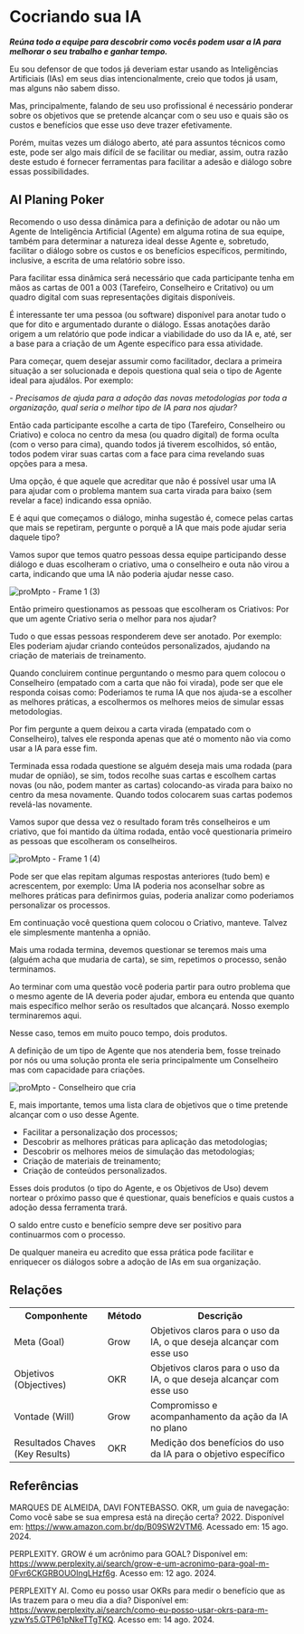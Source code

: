 # Cocriando sua IA
***Reúna todo a equipe para descobrir como vocês podem usar a IA para melhorar o seu trabalho e ganhar tempo.***

Eu sou defensor de que todos já deveriam estar usando as Inteligências Artificiais (IAs) em seus dias intencionalmente, creio que todos já usam, mas alguns não sabem disso.

Mas, principalmente, falando de seu uso profissional é necessário ponderar sobre os objetivos que se pretende alcançar com o seu uso e quais são os custos e benefícios que esse uso deve trazer efetivamente.

Porém, muitas vezes um diálogo aberto, até para assuntos técnicos como este, pode ser algo mais difícil de se facilitar ou mediar, assim, outra razão deste estudo é fornecer ferramentas para facilitar a adesão e diálogo sobre essas possibilidades.

## AI Planing Poker

Recomendo o uso dessa dinâmica para a definição de adotar ou não um Agente de Inteligência Artificial (Agente) em alguma rotina de sua equipe, também para determinar a natureza ideal desse Agente e, sobretudo, facilitar o diálogo sobre os custos e os benefícios específicos, permitindo, inclusive, a escrita de uma relatório sobre isso.

Para facilitar essa dinâmica será necessário que cada participante tenha em mãos as cartas de 001 a 003 (Tarefeiro, Conselheiro e Critativo) ou um quadro digital com suas representações digitais disponíveis.

É interessante ter uma pessoa (ou software) disponível para anotar tudo o que for dito e argumentado durante o diálogo. Essas anotações darão origem a um relatório que pode indicar a viabilidade do uso da IA e, até, ser a base para a criação de um Agente específico para essa atividade.

Para começar, quem desejar assumir como facilitador, declara a primeira situação a ser solucionada e depois questiona qual seia o tipo de Agente ideal para ajudálos. Por exemplo:

*- Precisamos de ajuda para a adoção das novas metodologias por toda a organização, qual seria o melhor tipo de IA para nos ajudar?*

Então cada participante escolhe a carta de tipo (Tarefeiro, Conselheiro ou Criativo) e coloca no centro da mesa (ou quadro digital) de forma oculta (com o verso para cima), quando todos já tiverem escolhidos, só então, todos podem virar suas cartas com a face para cima revelando suas opções para a mesa.

Uma opção, é que aquele que acreditar que não é possível usar uma IA para ajudar com o problema mantem sua carta virada para baixo (sem revelar a face) indicando essa opnião.

E é aqui que começamos o diálogo, minha sugestão é, comece pelas cartas que mais se repetiram, pergunte o porquê a IA que mais pode ajudar seria daquele tipo?

Vamos supor que temos quatro pessoas dessa equipe participando desse diálogo e duas escolheram o criativo, uma o conselheiro e outa não virou a carta, indicando que uma IA não poderia ajudar nesse caso.

![proMpto - Frame 1 (3)](https://github.com/user-attachments/assets/65c73aa0-5f42-4d6a-93e3-7096a7da85c7)

Então primeiro questionamos as pessoas que escolheram os Criativos: Por que um agente Criativo seria o melhor para nos ajudar?

Tudo o que essas pessoas responderem deve ser anotado. Por exemplo: Eles poderiam ajudar criando conteúdos personalizados, ajudando na criação de materiais de treinamento.

Quando concluirem continue perguntando o mesmo para quem colocou o Conselheiro (empatado com a carta que não foi virada), pode ser que ele responda coisas como: Poderiamos te ruma IA que nos ajuda-se a escolher as melhores práticas, a escolhermos os melhores meios de simular essas metodologias.

Por fim pergunte a quem deixou a carta virada (empatado com o Conselheiro), talves ele responda apenas que até o momento não via como usar a IA para esse fim.

Terminada essa rodada questione se alguém deseja mais uma rodada (para mudar de opnião), se sim, todos recolhe suas cartas e escolhem cartas novas (ou não, podem manter as cartas) colocando-as virada para baixo no centro da mesa novamente. Quando todos colocarem suas cartas podemos revelá-las novamente.

Vamos supor que dessa vez o resultado foram três conselheiros e um criativo, que foi mantido da última rodada, então você questionaria primeiro as pessoas que escolheram os conselheiros.

![proMpto - Frame 1 (4)](https://github.com/user-attachments/assets/757b874c-ed2d-4b4a-ad34-09de64351310)

Pode ser que elas repitam algumas respostas anteriores (tudo bem) e acrescentem, por exemplo: Uma IA poderia nos aconselhar sobre as melhores práticas para definirmos guias, poderia analizar como poderiamos personalizar os processos.

Em continuação você questiona quem colocou o Criativo, manteve. Talvez ele simplesmente mantenha a opnião.

Mais uma rodada termina, devemos questionar se teremos mais uma (alguém acha que mudaria de carta), se sim, repetimos o processo, senão terminamos.

Ao terminar com uma questão você poderia partir para outro problema que o mesmo agente de IA deveria poder ajudar, embora eu entenda que quanto mais específico melhor serão os resultados que alcançará. Nosso exemplo terminaremos aqui. 

Nesse caso, temos em muito pouco tempo, dois produtos.

A definição de um tipo de Agente que nos atenderia bem, fosse treinado por nós ou uma solução pronta ele seria principalmente um Conselheiro mas com capacidade para criações.

![proMpto - Conselheiro que cria](https://github.com/user-attachments/assets/4b3ec78a-4121-49a0-8ce4-8d9411b8ff71)

E, mais importante, temos uma lista clara de objetivos que o time pretende alcançar com o uso desse Agente.

 - Facilitar a personalização dos processos;
 - Descobrir as melhores práticas para aplicação das metodologias;
 - Descobrir os melhores meios de simulação das metodologias;
 - Criação de materiais de treinamento;
 - Criação de conteúdos personalizados.

Esses dois produtos (o tipo do Agente, e os Objetivos de Uso) devem nortear o próximo passo que é questionar, quais benefícios e quais custos a adoção dessa ferramenta trará.

O saldo entre custo e benefício sempre deve ser positivo para continuarmos com o processo.

De qualquer maneira eu acredito que essa prática pode facilitar e enriquecer os diálogos sobre a adoção de IAs em sua organização.

## Relações
<table>
<tr>
  <th>Componhente</th>	<th>Método</th>	<th>Descrição</th>
</tr>
<tr>
  <td>Meta (Goal)</td><td>Grow</td><td>	Objetivos claros para o uso da IA, o que deseja alcançar com esse uso</td>
</tr>
 <tr>
  <td>Objetivos (Objectives)</td><td>OKR</td><td>	Objetivos claros para o uso da IA, o que deseja alcançar com esse uso</td>
</tr>
<tr>
  <td>Vontade (Will)</td><td>Grow</td><td>	Compromisso e acompanhamento da ação da IA no plano</td>
</tr>
 <tr>
  <td>Resultados Chaves (Key Results)</td><td>OKR</td><td>	Medição dos benefícios do uso da IA para o objetivo específico</td>
</tr> 
</table>

## Referências
MARQUES DE ALMEIDA, DAVI FONTEBASSO. OKR, um guia de navegação: Como você sabe se sua empresa está na direção certa? 2022. Disponível em: https://www.amazon.com.br/dp/B09SW2VTM6. Acessado em: 15 ago. 2024.

PERPLEXITY. GROW é um acrônimo para GOAL? Disponível em: https://www.perplexity.ai/search/grow-e-um-acronimo-para-goal-m-0Fvr6CKGRBOUOlngLHzf6g. Acesso em: 12 ago. 2024.

PERPLEXITY AI. Como eu posso usar OKRs para medir o benefício que as IAs trazem para o meu dia a dia? Disponível em: https://www.perplexity.ai/search/como-eu-posso-usar-okrs-para-m-yzwYs5.GTP61pNkeTTgTKQ. Acesso em: 14 ago. 2024.

